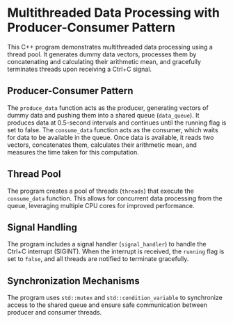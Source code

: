 # Multithreaded Data Processing with Producer-Consumer Pattern

This C++ program demonstrates multithreaded data processing using a thread pool. It generates dummy data vectors, processes them by concatenating and calculating their arithmetic mean, and gracefully terminates threads upon receiving a Ctrl+C signal.

## Producer-Consumer Pattern
The `produce_data` function acts as the producer, generating vectors of dummy data and pushing them into a shared queue (`data_queue`). It produces data at 0.5-second intervals and continues until the running flag is set to false.
The `consume_data` function acts as the consumer, which waits for data to be available in the queue. Once data is available, it reads two vectors, concatenates them, calculates their arithmetic mean, and measures the time taken for this computation.

## Thread Pool
The program creates a pool of threads (`threads`) that execute the `consume_data` function. This allows for concurrent data processing from the queue, leveraging multiple CPU cores for improved performance.

## Signal Handling
The program includes a signal handler (`signal_handler`) to handle the Ctrl+C interrupt (SIGINT). When the interrupt is received, the `running` flag is set to `false`, and all threads are notified to terminate gracefully.

## Synchronization Mechanisms
The program uses `std::mutex` and `std::condition_variable` to synchronize access to the shared queue and ensure safe communication between producer and consumer threads.
